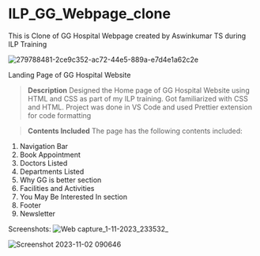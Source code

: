 # ILP_GG_Webpage_clone
This is Clone of GG Hospital Webpage created by Aswinkumar TS during ILP Training

![279788481-2ce9c352-ac72-44e5-889a-e7d4e1a62c2e](https://github.com/Aswin-sta/ILP_GG_Webpage_clone/assets/96405492/37d0fc23-ec78-48c0-807a-b2f91479f4e0)

Landing Page of GG Hospital Website

>**Description**
Designed the Home page of GG Hospital Website using HTML and CSS as part of my ILP training. Got familiarized with CSS and HTML. Project was done in VS Code and used Prettier extension for code formatting

>**Contents Included**
The page has the following contents included:

1. Navigation Bar
2. Book Appointment
3. Doctors Listed
4. Departments Listed
5. Why GG is better section
6. Facilities and Activities
7. You May Be Interested In section
8. Footer
9. Newsletter



Screenshots:
![Web capture_1-11-2023_233532_](https://github.com/Aswin-sta/ILP_GG_Webpage_clone/assets/96405492/debd5ace-ad08-49d4-8c55-88748dda34a3)



![Screenshot 2023-11-02 090646](https://github.com/Aswin-sta/ILP_GG_Webpage_clone/assets/96405492/d3d85d99-93f3-45bf-a4f9-73e7ae7d8cef)
